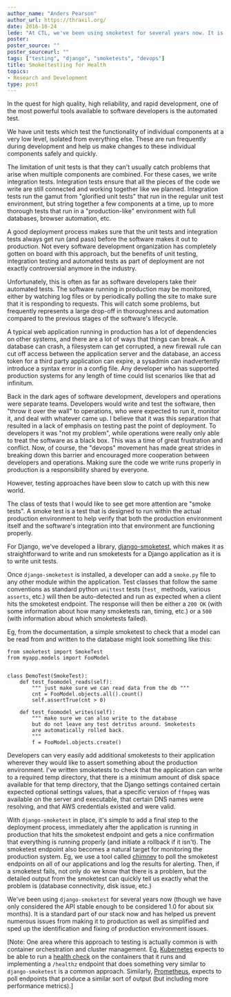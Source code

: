 ```yaml
---
author_name: "Anders Pearson"
author_url: https://thraxil.org/
date: 2016-10-24
lede: "At CTL, we've been using smoketest for several years now. It is a standard part of our stack now and has helped us prevent numerous issues from making it to production as well as simplified and sped up the identification and fixing of production environment issues."
poster: 
poster_source: ""
poster_sourceurl: ""
tags: ["testing", "django", "smoketests", "devops"]
title: Smoke(test)ing for Health
topics:
- Research and Development
type: post
---
```


In the quest for high quality, high reliability, and rapid development, one of the most powerful tools available to software developers is the automated test.

We have unit tests which test the functionality of individual components at a very low level, isolated from everything else.
These are run frequently during development and help us make changes to these individual components safely and quickly.

The limitation of unit tests is that they can't usually catch problems that arise when multiple components are combined.
For these cases, we write integration tests.
Integration tests ensure that all the pieces of the code we write are still connected and working together like we planned.
Integration tests run the gamut from "glorified unit tests" that run in the regular unit test environment, but string together a few components at a time, up to more thorough tests that run in a "production-like" environment with full databases, browser automation, etc.

A good deployment process makes sure that the unit tests and integration tests always get run (and pass) before the software makes it out to production.
Not every software development organization has completely gotten on board with this approach, but the benefits of unit testing, integration testing and automated tests as part of deployment are not exactly controversial anymore in the industry.

Unfortunately, this is often as far as software developers take their automated tests.
The software running in production may be monitored, either by watching log files or by periodically polling the site to make sure that it is responding to requests.
This will catch some problems, but frequently represents a large drop-off in thoroughness and automation compared to the previous stages of the software's lifecycle. 

A typical web application running in production has a lot of dependencies on other systems, and there are a lot of ways that things can break.
A database can crash, a filesystem can get corrupted, a new firewall rule can cut off access between the application server and the database, an access token for a third party application can expire, a sysadmin can inadvertently introduce a syntax error in a config file.
Any developer who has supported production systems for any length of time could list scenarios like that ad infinitum.

Back in the dark ages of software development, developers and operations were separate teams.
Developers would write and test the software, then "throw it over the wall" to operations, who were expected to run it, monitor it, and deal with whatever came up.
I believe that it was this separation that resulted in a lack of emphasis on testing past the point of deployment.
To developers it was "not my problem", while operations were really only able to treat the software as a black box.
This was a time of great frustration and conflict.
Now, of course, the "devops" movement has made great strides in breaking down this barrier and encouraged more cooperation between developers and operations. Making sure the code we write runs properly in production is a responsibility shared by everyone.

However, testing approaches have been slow to catch up with this new world.

The class of tests that I would like to see get more attention are "smoke tests".
A smoke test is a test that is designed to run within the actual production environment to help verify that both the production environment itself and the software's integration into that environment are functioning properly.

For Django, we've developed a library, [django-smoketest](https://github.com/ccnmtl/django-smoketest), which makes it as straightforward to write and run smoketests for a Django application as it is to write unit tests.

Once `django-smoketest` is installed, a developer can add a `smoke.py` file to any other module within the application.
Test classes that follow the same conventions as standard python `unittest` tests (`test_` methods, various `asserts`, etc.) will then be auto-detected and run as expected when a client hits the smoketest endpoint. The response will then be either a `200 OK` (with some information about how many smoketests ran, timing, etc.) or a `500` (with information about which smoketests failed).

Eg, from the documentation, a simple smoketest to check that a model can be read from and written to the database might look something like this:

```
from smoketest import SmokeTest
from myapp.models import FooModel


class DemoTest(SmokeTest):
    def test_foomodel_reads(self):
        """ just make sure we can read data from the db """
        cnt = FooModel.objects.all().count()
        self.assertTrue(cnt > 0)

    def test_foomodel_writes(self):
        """ make sure we can also write to the database
        but do not leave any test detritus around. Smoketests
        are automatically rolled back.
        """
        f = FooModel.objects.create()
```

Developers can very easily add additional smoketests to their application wherever they would like to assert something about the production environment.
I've written smoketests to check that the application can write to a required temp directory, that there is a minimum amount of disk space available for that temp directory, that the Django settings contained certain expected optional settings values, that a specific version of `ffmpeg` was available on the server and executable, that certain DNS names were resolving, and that AWS credentials existed and were valid.

With `django-smoketest` in place, it's simple to add a final step to the deployment process, immediately after the application is running in production that hits the smoketest endpoint and gets a nice confirmation that everything is running properly (and initiate a rollback if it isn't).
The smoketest endpoint also becomes a natural target for monitoring the production system.
Eg, we use a tool called [chimney](https://github.com/thraxil/chimney/) to poll the smoketest endpoints on all of our applications and log the results for alerting.
Then, if a smoketest fails, not only do we know that there is a problem, but the detailed output from the smoketest can quickly tell us exactly what the problem is (database connectivity, disk issue, etc.)

We've been using `django-smoketest` for several years now (though we have only considered the API stable enough to be considered 1.0 for about six months).
It is a standard part of our stack now and has helped us prevent numerous issues from making it to production as well as simplified and sped up the identification and fixing of production environment issues.

[Note: One area where this approach to testing is actually common is with container orchestration and cluster management.
Eg, [Kubernetes](https://kubernetes.io/) expects to be able to run a [health check](http://kubernetes.io/docs/user-guide/liveness/) on the containers that it runs and implementing a `/healthz` endpoint that does something very similar to `django-smoketest` is a common approach.
Similarly, [Prometheus](https://prometheus.io/), expects to poll endpoints that produce a similar sort of output (but including more performance metrics).]
